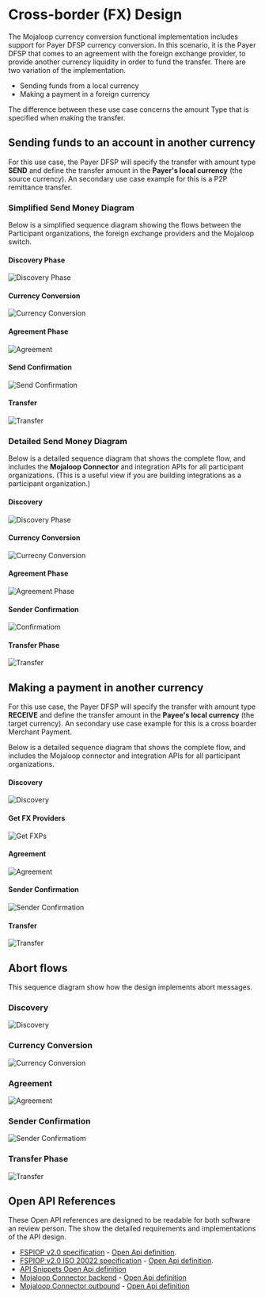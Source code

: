 
# Cross-border (FX) Design

The Mojaloop currency conversion functional implementation includes support for Payer DFSP currency conversion. In this scenario, it is the Payer DFSP that comes to an agreement with the foreign exchange provider, to provide another currency liquidity in order to fund the transfer.
There are two variation of the implementation. 
 - Sending funds from a local currency
 - Making a payment in a foreign currency

The difference between these use case concerns the amount Type that is specified when making the transfer.

## Sending funds to an account in another currency
For this use case, the Payer DFSP will specify the transfer with amount type **SEND** and define the transfer amount in the **Payer's local currency** (the source currency).
An secondary use case example for this is a P2P remittance transfer.

### Simplified Send Money Diagram
Below is a simplified sequence diagram showing the flows between the Participant organizations, the foreign exchange providers and the Mojaloop switch.

#### Discovery Phase
![Discovery Phase](/md-docs/images/Payer_SEND_Discovery/Payer_SEND_Discovery.svg)

#### Currency Conversion
![Currency Conversion](/md-docs/images/PAYER_SEND_CurrencyConversion/PAYER_SEND_CurrencyConversion.svg)

#### Agreement Phase 
![Agreement](/md-docs/images/PAYER_SEND_Agreement/PAYER_SEND_Agreement.svg)

#### Send Confirmation
![Send Confirmation](/md-docs/images/PAYER_SEND_Confirmation/PAYER_SEND_Confirmation.svg)

#### Transfer 
![Transfer](/md-docs/images/PAYER_SEND_Transfer/PAYER_SEND_Transfer.svg)


### Detailed Send Money Diagram

Below is a detailed sequence diagram that shows the complete flow, and includes the **Mojaloop Connector** and integration APIs for all participant organizations. (This is a useful view if you are building integrations as a participant organization.)

#### Discovery
![Discovery Phase](/md-docs/images/FXAPI_Discovery/FXAPI_Discovery.svg)


#### Currency Conversion
![Currecny Conversion](/md-docs/images/FXAPI_Payer_CurrencyConversion/FXAPI_Payer_CurrencyConversion.svg)

#### Agreement Phase 
![Agreement Phase](/md-docs/images/FXAPI_Payer_Agreement/FXAPI_Payer_Agreement.svg)

#### Sender Confirmation
![Confirmatiom](/md-docs/images/FXAPI_Payer_SenderConfirmation/FXAPI_Payer_SenderConfirmation.svg)

#### Transfer Phase
![Transfer](/md-docs/images/FXAPI_Payer_Transfer/FXAPI_Payer_Transfer.svg)


<div style="page-break-after: always"></div>

## Making a payment in another currency
For this use case, the Payer DFSP will specify the transfer with amount type **RECEIVE** and define the transfer amount in the **Payee's local currency** (the target currency).
An secondary use case example for this is a cross boarder Merchant Payment.

Below is a detailed sequence diagram that shows the complete flow, and includes the Mojaloop connector and integration APIs for all participant organizations.

#### Discovery 
![Discovery](/md-docs/images/FXAPI_Payer_Receive_Discovery/FXAPI_Payer_Receive_Discovery.svg)

#### Get FX Providers
![Get FXPs](/md-docs/images/FXAPI_Payer_Receive_GetFXPs/FXAPI_Payer_Receive_GetFXPs.svg)

#### Agreement
![Agreement](/md-docs/images/FXAPI_Payer_Receive_Agreement/FXAPI_Payer_Receive_Agreement.svg)

#### Sender Confirmation
![Sender Confirmation](/md-docs/images/FXAPI_Payer_Receive_SenderConfirmation/FXAPI_Payer_Receive_SenderConfirmation.svg)

#### Transfer 
![Transfer](/md-docs/images/FXAPI_Payer_Receive_TransferPhase/FXAPI_Payer_Receive_TransferPhase.svg)

<div style="page-break-after: always"></div>

## Abort flows
This sequence diagram show how the design implements abort messages.

### Discovery 
![Discovery](/md-docs/images/Payer_SEND_ABORT_Discovery/Payer_SEND_ABORT_Discovery.svg)

### Currency Conversion
![Currency Conversion](/md-docs/images/Payer_SEND_ABORT_CurrencyConversion/Payer_SEND_ABORT_CurrencyConversion.svg)

### Agreement
![Agreement](/md-docs/images/Payer_SEND_ABORT_Agreement/Payer_SEND_ABORT_Agreement.svg)

### Sender Confirmation
![Sender Confirmatiom](/md-docs/images/Payer_SEND_ABORT_SenderConfirmation/Payer_SEND_ABORT_SenderConfirmation.svg)

### Transfer Phase
![Transfer](/md-docs/images/Payer_SEND_ABORT_TransferPhase/Payer_SEND_ABORT_TransferPhase.svg)

## Open API References
These Open API references are designed to be readable for both software an review person. The show the detailed requirements and implementations of the API design.

- [FSPIOP v2.0 specification](https://mojaloop.github.io/api-snippets/?urls.primaryName=v2.0) - [Open Api definition](https://github.com/mojaloop/mojaloop-specification/blob/master/fspiop-api/documents/v2.0-document-set/fspiop-v2.0-openapi3-implementation-draft.yaml).
- [FSPIOP v2.0 ISO 20022 specification](https://mojaloop.github.io/api-snippets/?urls.primaryName=v2.0_ISO20022) - [Open Api definition](https://github.com/mojaloop/api-snippets/blob/main/docs/fspiop-rest-v2.0-ISO20022-openapi3-snippets.yaml).
- [API Snippets Open Api definition](https://github.com/mojaloop/api-snippets/blob/main/docs/fspiop-rest-v2.0-openapi3-snippets.yaml)
- [Mojaloop Connector backend](https://mojaloop.github.io/api-snippets/?urls.primaryName=SDK%20Backend%20v2.1.0) - [Open Api definition](https://github.com/mojaloop/api-snippets/blob/main/docs/sdk-scheme-adapter-backend-v2_1_0-openapi3-snippets.yaml)
- [Mojaloop Connector outbound](https://mojaloop.github.io/api-snippets/?urls.primaryName=SDK%20Outbound%20v2.1.0) - [Open Api definition](https://github.com/mojaloop/api-snippets/blob/main/docs/sdk-scheme-adapter-outbound-v2_1_0-openapi3-snippets.yaml)


